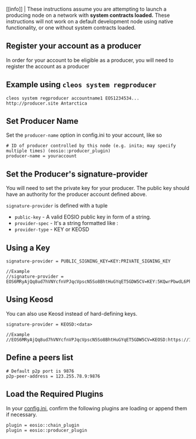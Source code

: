 [[info]]
|
These instructions assume you are attempting to launch a producing node on a network with **system contracts loaded.** These instructions will not work on a default development node using native functionality, or one without system contracts loaded.

## Register your account as a producer
In order for your account to be eligible as a producer, you will need to register the account as a producer

## Example using `cleos system regproducer`


```shell
cleos system regproducer accountname1 EOS1234534... http://producer.site Antarctica
```

## Set Producer Name
Set the `producer-name` option in config.ini to your account, like so

```text
# ID of producer controlled by this node (e.g. inita; may specify multiple times) (eosio::producer_plugin)
producer-name = youraccount
```

## Set the Producer's signature-provider
You will need to set the private key for your producer. The public key should have an authority for the producer account defined above.

`signature-provider` is defined with a tuple
-  `public-key` - A valid EOSIO public key in form of a string.
- `provider-spec` - It's a string formatted like <provider-type>:<data>
- `provider-type` - KEY or KEOSD

## Using a Key

```text
signature-provider = PUBLIC_SIGNING_KEY=KEY:PRIVATE_SIGNING_KEY

//Example
//signature-provider = EOS6MRyAjQq8ud7hVNYcfnVPJqcVpscN5So8BhtHuGYqET5GDW5CV=KEY:5KQwrPbwdL6PhXujxW37FSSQZ1JiwsST4cqQzDeyXtP79zkvFD3

```
## Using Keosd
You can also use Keosd instead of hard-defining keys.

```text
signature-provider = KEOSD:<data>   

//Example
//EOS6MRyAjQq8ud7hVNYcfnVPJqcVpscN5So8BhtHuGYqET5GDW5CV=KEOSD:https://127.0.0.1:88888
```

## Define a peers list


```text
# Default p2p port is 9876
p2p-peer-address = 123.255.78.9:9876
```

## Load the Required Plugins
In your [config.ini](doc:configuration-file), confirm the following plugins are loading or append them if necessary.

```text
plugin = eosio::chain_plugin
plugin = eosio::producer_plugin
```
